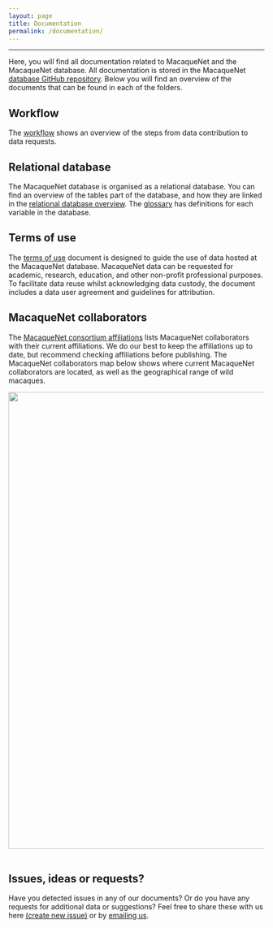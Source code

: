 ```yaml
---
layout: page
title: Documentation
permalink: /documentation/
---
```

***
Here, you will find all documentation related to MacaqueNet and the MacaqueNet database. All documentation is stored in the MacaqueNet <a href="https://github.com/MacaqueNet/database" target="_blank">database GitHub repository</a>.
Below you will find an overview of the documents that can be found in each of the folders.

## Workflow
The <a href="https://github.com/MacaqueNet/database/blob/main/workflow/MacaqueNet%20workflow.pdf" target="_blank">workflow</a> shows an overview of the steps from data contribution to data requests.

## Relational database
The MacaqueNet database is organised as a relational database. You can find an overview of the tables part of the database, and how they are linked in the <a href="https://github.com/MacaqueNet/database/blob/main/relational%20database/MacaqueNet%20relational%20database%20overview.pdf" target="_blank">relational database overview</a>. The <a href="https://github.com/MacaqueNet/database/blob/main/relational%20database/MacaqueNet%20glossary.pdf" target="_blank">glossary</a> has definitions for each variable in the database.

## Terms of use
The <a href="https://github.com/MacaqueNet/database/blob/main/MacaqueNet%20terms%20of%20use.pdf" target="_blank">terms of use</a> document is designed to guide the use of data hosted at the MacaqueNet database. MacaqueNet data can be requested for academic, research, education, and other non-profit professional purposes. To facilitate data reuse whilst acknowledging data custody, the document includes a data user agreement and guidelines for attribution.

## MacaqueNet collaborators
The <a href="https://github.com/MacaqueNet/database/blob/main/MacaqueNet%20collaborators/MacaqueNet%20consortium%20affiliations.pdf" target="_blank">MacaqueNet consortium affiliations</a> lists MacaqueNet collaborators with their current affiliations. We do our best to keep the affiliations up to date, but recommend checking affiliations before publishing. The MacaqueNet collaborators map below shows where current MacaqueNet collaborators are located, as well as the geographical range of wild macaques.
<div style="text-align:center"><img class="image" src="/assets/images/macaquenet_collaborator_map.png" width="900px"/></div><br/>

## Issues, ideas or requests?
Have you detected issues in any of our documents? Or do you have any requests for additional data or suggestions? Feel free to share these with us here <a href="https://github.com/MacaqueNet/database/issues/new/choose" target="_blank">(create new issue)</a> or by <a href="mailto:MacaqueNet@gmail.com" target="_blank">emailing us</a>.








